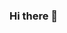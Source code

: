 ### Hi there 👋

<!--
**ICEBADGERR/ICEBADGERR** is a ✨ _special_ ✨ repository because its `README.md` (this file) appears on your GitHub profile.

Here are some ideas to get you started:

- 🔭 I’m currently working on everything (i'm new)
- 🌱 I’m currently learning everything (im new)
- 👯 I’m looking to collaborate on nobody
- 🤔 I’m looking for help with ALOT
- 💬 Ask me about my life
- 📫 How to reach me: RADOBRADOඞ#6617
- 😄 Pronouns: (he/him)
- ⚡ Fun fact: idk i'm still alive
-->
